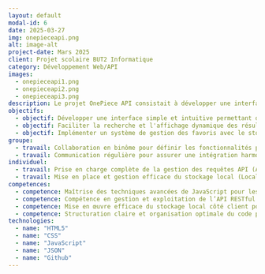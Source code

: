 ```yaml
---
layout: default
modal-id: 6
date: 2025-03-27
img: onepieceapi.png
alt: image-alt
project-date: Mars 2025
client: Projet scolaire BUT2 Informatique
category: Développement Web/API
images:
  - onepieceapi1.png
  - onepieceapi2.png
  - onepieceapi3.png
description: Le projet OnePiece API consistait à développer une interface web permettant d’interagir avec l’API publique "api-onepiece". Cette interface offre à l'utilisateur la possibilité de rechercher des informations détaillées sur les personnages, équipages, bateaux et lieux issus de l'univers de One Piece.  Le projet intégrait trois aspects principaux, la gestion efficace des requêtes vers l'API pour récupérer et afficher des résultats pertinents, l'utilisation du stockage local pour permettre aux utilisateurs d'enregistrer et gérer leurs recherches favorites, ainsi qu'une amélioration globale de l'expérience utilisateur grâce à une interface intuitive et réactive.
objectifs:
  - objectif: Développer une interface simple et intuitive permettant d'exploiter une API publique
  - objectif: Faciliter la recherche et l'affichage dynamique des résultats obtenus via JavaScript et AJAX
  - objectif: Implémenter un système de gestion des favoris avec le stockage local (LocalStorage)
groupe:
  - travail: Collaboration en binôme pour définir les fonctionnalités principales, le choix de l'API et la structuration du projet
  - travail: Communication régulière pour assurer une intégration harmonieuse et la cohérence des éléments du projet
individuel:
  - travail: Prise en charge complète de la gestion des requêtes API (AJAX) et de l’affichage dynamique des résultats
  - travail: Mise en place et gestion efficace du stockage local (LocalStorage) pour les favoris
competences:
  - competence: Maîtrise des techniques avancées de JavaScript pour les appels AJAX et la gestion asynchrone
  - competence: Compétence en gestion et exploitation de l’API RESTful
  - competence: Mise en œuvre efficace du stockage local côté client pour améliorer l'expérience utilisateur
  - competence: Structuration claire et organisation optimale du code pour une meilleure lisibilité et maintenabilité
technologies:
  - name: "HTML5"
  - name: "CSS"
  - name: "JavaScript"
  - name: "JSON"
  - name: "Github"
---
```

